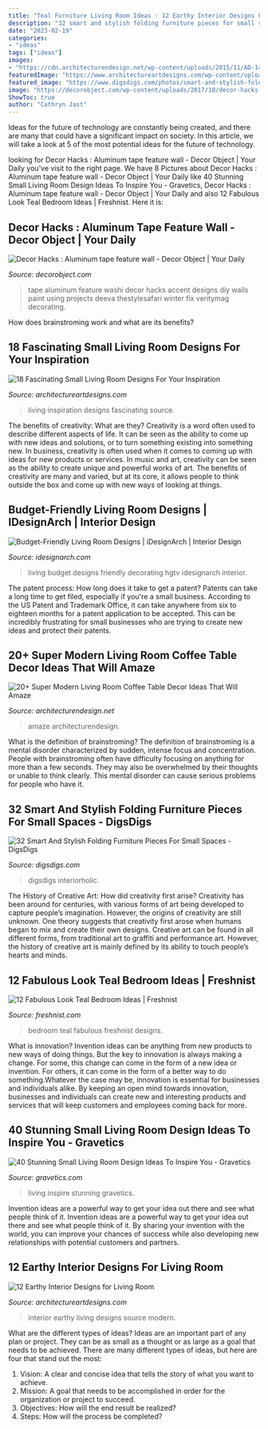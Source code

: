 ```yaml
---
title: "Teal Furniture Living Room Ideas : 12 Earthy Interior Designs For Living Room"
description: "32 smart and stylish folding furniture pieces for small spaces"
date: "2023-02-19"
categories:
- "ideas"
tags: ["ideas"]
images:
- "https://cdn.architecturendesign.net/wp-content/uploads/2015/11/AD-14-white-romantic-living-room-decor.jpg"
featuredImage: "https://www.architectureartdesigns.com/wp-content/uploads/2017/05/2-28.jpg"
featured_image: "https://www.digsdigs.com/photos/smart-and-stylish-folding-furniture-pieces-for-small-spaces-23-554x831.jpg"
image: "https://decorobject.com/wp-content/uploads/2017/10/decor-hacks-aluminum-tape-feature-wall.jpg"
ShowToc: true
author: "Cathryn Jast"
---
```



Ideas for the future of technology are constantly being created, and there are many that could have a significant impact on society. In this article, we will take a look at 5 of the most potential ideas for the future of technology.

	

		
looking for Decor Hacks : Aluminum tape feature wall - Decor Object | Your Daily you've visit to the right page. We have 8 Pictures about Decor Hacks : Aluminum tape feature wall - Decor Object | Your Daily like 40 Stunning Small Living Room Design Ideas To Inspire You - Gravetics, Decor Hacks : Aluminum tape feature wall - Decor Object | Your Daily and also 12 Fabulous Look Teal Bedroom Ideas | Freshnist. Here it is:
		
    
## Decor Hacks : Aluminum Tape Feature Wall - Decor Object | Your Daily

<img loading=lazy src="https://decorobject.com/wp-content/uploads/2017/10/decor-hacks-aluminum-tape-feature-wall.jpg" onerror="this.onerror=null;this.src='https://tse4.mm.bing.net/th?id=OIP.cbWLFFFI-wqstWbfTqLLawHaJ3&amp;pid=15.1';" alt="Decor Hacks : Aluminum tape feature wall - Decor Object | Your Daily">

_Source: decorobject.com_

>tape aluminum feature washi decor hacks accent designs diy walls paint using projects deeva thestylesafari winter fix veritymag decorating. 

	

How does brainstroming work and what are its benefits?
 

    
## 18 Fascinating Small Living Room Designs For Your Inspiration

<img loading=lazy src="https://www.architectureartdesigns.com/wp-content/uploads/2017/05/2-28.jpg" onerror="this.onerror=null;this.src='https://tse1.mm.bing.net/th?id=OIP.o70Uwt8eQXTgL5KYrFCLhAHaLJ&amp;pid=15.1';" alt="18 Fascinating Small Living Room Designs For Your Inspiration">

_Source: architectureartdesigns.com_

>living inspiration designs fascinating source. 

	

The benefits of creativity: What are they?
Creativity is a word often used to describe different aspects of life. It can be seen as the ability to come up with new ideas and solutions, or to turn something existing into something new. In business, creativity is often used when it comes to coming up with ideas for new products or services. In music and art, creativity can be seen as the ability to create unique and powerful works of art. The benefits of creativity are many and varied, but at its core, it allows people to think outside the box and come up with new ways of looking at things.

    
## Budget-Friendly Living Room Designs | IDesignArch | Interior Design

<img loading=lazy src="https://www.idesignarch.com/wp-content/uploads/Budget-Friendly-Living-Room-Design_8.jpg" onerror="this.onerror=null;this.src='https://tse2.mm.bing.net/th?id=OIP.mXuch1DOoqxxc919rOS29QHaJ3&amp;pid=15.1';" alt="Budget-Friendly Living Room Designs | iDesignArch | Interior Design">

_Source: idesignarch.com_

>living budget designs friendly decorating hgtv idesignarch interior. 

	

The patent process: How long does it take to get a patent?
Patents can take a long time to get filed, especially if you're a small business. According to the US Patent and Trademark Office, it can take anywhere from six to eighteen months for a patent application to be accepted. This can be incredibly frustrating for small businesses who are trying to create new ideas and protect their patents.

    
## 20+ Super Modern Living Room Coffee Table Decor Ideas That Will Amaze

<img loading=lazy src="https://cdn.architecturendesign.net/wp-content/uploads/2015/11/AD-14-white-romantic-living-room-decor.jpg" onerror="this.onerror=null;this.src='https://tse4.mm.bing.net/th?id=OIP.X9wolkCYoVhR1ppnbak1KAHaLJ&amp;pid=15.1';" alt="20+ Super Modern Living Room Coffee Table Decor Ideas That Will Amaze">

_Source: architecturendesign.net_

>amaze architecturendesign. 

	

What is the definition of brainstroming?
The definition of brainstroming is a mental disorder characterized by sudden, intense focus and concentration. People with brainstroming often have difficulty focusing on anything for more than a few seconds. They may also be overwhelmed by their thoughts or unable to think clearly. This mental disorder can cause serious problems for people who have it.

    
## 32 Smart And Stylish Folding Furniture Pieces For Small Spaces - DigsDigs

<img loading=lazy src="https://www.digsdigs.com/photos/smart-and-stylish-folding-furniture-pieces-for-small-spaces-23-554x831.jpg" onerror="this.onerror=null;this.src='https://tse2.mm.bing.net/th?id=OIP.YqzM-QtKHEYNs9U_TvLa5AHaLH&amp;pid=15.1';" alt="32 Smart And Stylish Folding Furniture Pieces For Small Spaces - DigsDigs">

_Source: digsdigs.com_

>digsdigs interiorholic. 

	

The History of Creative Art: How did creativity first arise?
Creativity has been around for centuries, with various forms of art being developed to capture people’s imagination. However, the origins of creativity are still unknown. One theory suggests that creativity first arose when humans began to mix and create their own designs. Creative art can be found in all different forms, from traditional art to graffiti and performance art. However, the history of creative art is mainly defined by its ability to touch people’s hearts and minds.

    
## 12 Fabulous Look Teal Bedroom Ideas | Freshnist

<img loading=lazy src="https://freshnist.com/wp-content/uploads/2013/04/teal-bedroom-9.jpg" onerror="this.onerror=null;this.src='https://tse2.mm.bing.net/th?id=OIP.YgW6JHQsbz4kjH4s6DwsoQHaKR&amp;pid=15.1';" alt="12 Fabulous Look Teal Bedroom Ideas | Freshnist">

_Source: freshnist.com_

>bedroom teal fabulous freshnist designs. 

	

What is innovation?
Invention ideas can be anything from new products to new ways of doing things. But the key to innovation is always making a change. For some, this change can come in the form of a new idea or invention. For others, it can come in the form of a better way to do something.Whatever the case may be, innovation is essential for businesses and individuals alike. By keeping an open mind towards innovation, businesses and individuals can create new and interesting products and services that will keep customers and employees coming back for more.

    
## 40 Stunning Small Living Room Design Ideas To Inspire You - Gravetics

<img loading=lazy src="https://www.gravetics.com/wp-content/uploads/2016/12/Living-Room-Decor.jpg" onerror="this.onerror=null;this.src='https://tse1.mm.bing.net/th?id=OIP.srBNn2rquv2NveYGUIYovgHaLH&amp;pid=15.1';" alt="40 Stunning Small Living Room Design Ideas To Inspire You - Gravetics">

_Source: gravetics.com_

>living inspire stunning gravetics. 

	

Invention ideas are a powerful way to get your idea out there and see what people think of it.
Invention ideas are a powerful way to get your idea out there and see what people think of it. By sharing your invention with the world, you can improve your chances of success while also developing new relationships with potential customers and partners.

    
## 12 Earthy Interior Designs For Living Room

<img loading=lazy src="http://www.architectureartdesigns.com/wp-content/uploads/2019/03/earthy-modern-interior.2-630x945.jpg" onerror="this.onerror=null;this.src='https://tse4.mm.bing.net/th?id=OIP.s_x8wjomEiLk6YvF61NdUgHaLH&amp;pid=15.1';" alt="12 Earthy Interior Designs for Living Room">

_Source: architectureartdesigns.com_

>interior earthy living designs source modern. 

	

What are the different types of ideas?
Ideas are an important part of any plan or project. They can be as small as a thought or as large as a goal that needs to be achieved. There are many different types of ideas, but here are four that stand out the most: 
1) Vision: A clear and concise idea that tells the story of what you want to achieve.
2) Mission: A goal that needs to be accomplished in order for the organization or project to succeed.
3) Objectives: How will the end result be realized? 
4) Steps: How will the process be completed?

